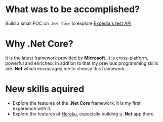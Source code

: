 # What was to be accomplished?

Build a small POC on `.Net Core` to explore [Expedia's test API](https://offersvc.expedia.com/offers/v2/getOffers?scenario=deal-finder&page=foo&uid=foo&productType=Hotel)

# Why .Net Core?

It is the latest framework provided by **Microsoft**. It is cross-platform, powerful and enriched. In addtion to that my previous programming skills are **.Net**  which encouraged me to choose this framework.

# New skills aquired

* Explore the features of the **.Net Core** framework, it is my first experience with it.
* Explore the features of [Heroku](https://dashboard.heroku.com/), especially building a **.Net** app there.
